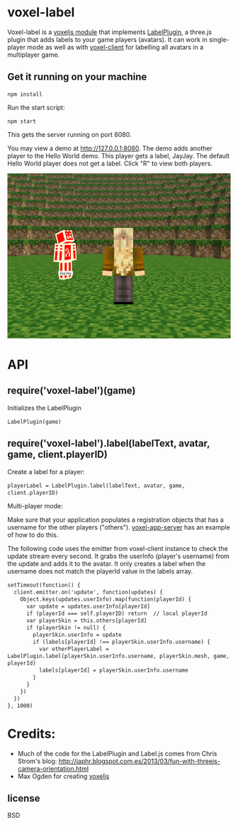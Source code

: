 # voxel-label

Voxel-label is a [voxeljs module](http://voxeljs.com/#modules) that implements
[LabelPlugin](http://japhr.blogspot.com.es/2013/03/fun-with-threejs-camera-orientation.html), a three.js plugin that
adds labels to your game players (avatars). It can work in single-player mode as well as with
[voxel-client](https://github.com/maxogden/voxel-client) for labelling all avatars in a multiplayer game.

## Get it running on your machine

```
npm install
```

Run the start script:

```
npm start
```

This gets the server running on port 8080.

You may view a demo at http://127.0.0.1:8080. The demo adds another player to the Hello World demo. This player gets a label, JayJay.
The default Hello World player does not get a label. Click "R" to view both players.

![View of both players](voxel-label-avatar.png)

# API

## require('voxel-label')(game)

Initializes the LabelPlugin

    LabelPlugin(game)
    
    
## require('voxel-label').label(labelText, avatar, game, client.playerID)
  
Create a label for a player:
    
    playerLabel = LabelPlugin.label(labelText, avatar, game, client.playerID)

Multi-player mode:

Make sure that your application populates a registration objects that has a username for the other players ("others").
[voxel-app-server](https://github.com/chrisekelley/voxel-app-server/blob/master/www/js/hello-world.js) has an example of how to do this.

The following code uses the emitter from voxel-client instance to check the update stream every second. It grabs the userInfo (player's username) from the update and adds it to the avatar. It only creates a label when the username does not match the playerId value in the labels array. 

    setTimeout(function() {
      client.emitter.on('update', function(updates) {
        Object.keys(updates.userInfo).map(function(playerId) {
          var update = updates.userInfo[playerId]
          if (playerId === self.playerID) return  // local playerId
          var playerSkin = this.others[playerId]
          if (playerSkin != null) {
            playerSkin.userInfo = update
            if (labels[playerId] !== playerSkin.userInfo.username) {
              var otherPlayerLabel = LabelPlugin.label(playerSkin.userInfo.username, playerSkin.mesh, game, playerId)
              labels[playerId] = playerSkin.userInfo.username
            }
          }
        })
      })
    }, 1000)

# Credits:

 - Much of the code for the LabelPlugin and Label.js comes from Chris Strom's blog:
http://japhr.blogspot.com.es/2013/03/fun-with-threejs-camera-orientation.html
 - Max Ogden for creating [voxeljs](http://voxeljs.com)

## license

BSD
